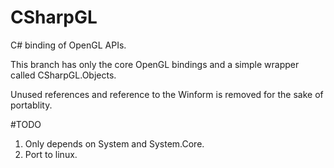 # CSharpGL
C# binding of OpenGL APIs.

This branch has only the core OpenGL bindings and a simple wrapper called CSharpGL.Objects.

Unused references and reference to the Winform is removed for the sake of portablity.

#TODO

1. Only depends on System and System.Core.
2. Port to linux.
